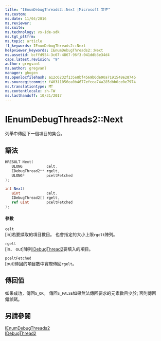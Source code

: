 ```yaml
---
title: "IEnumDebugThreads2::Next |Microsoft 文件"
ms.custom: 
ms.date: 11/04/2016
ms.reviewer: 
ms.suite: 
ms.technology: vs-ide-sdk
ms.tgt_pltfrm: 
ms.topic: article
f1_keywords: IEnumDebugThreads2::Next
helpviewer_keywords: IEnumDebugThreads2::Next
ms.assetid: bcffd954-3c67-4867-96f3-041ddb3e34d4
caps.latest.revision: "9"
author: gregvanl
ms.author: gregvanl
manager: ghogen
ms.openlocfilehash: a12c6232f135e8bf4569b6de90a7191548e28746
ms.sourcegitcommit: f40311056ea0b4677efcca74a285dbb0ce0e7974
ms.translationtype: MT
ms.contentlocale: zh-TW
ms.lasthandoff: 10/31/2017
---
```

# <a name="ienumdebugthreads2next"></a>IEnumDebugThreads2::Next
列舉中傳回下一個項目的集合。  
  
## <a name="syntax"></a>語法  
  
```cpp  
HRESULT Next(  
   ULONG           celt,  
   IDebugThread2** rgelt,  
   ULONG*          pceltFetched  
);  
```  
  
```csharp  
int Next(  
   uint            celt,  
   IDebugThread2[] rgelt,  
   ref uint        pceltFetched  
);  
```  
  
#### <a name="parameters"></a>參數  
 `celt`  
 [in]若要擷取的項目數目。 也會指定的大小上限`rgelt`陣列。  
  
 `rgelt`  
 [in、 out]陣列[IDebugThread2](../../../extensibility/debugger/reference/idebugthread2.md)要填入的項目。  
  
 `pceltFetched`  
 [out]傳回的項目數中實際傳回`rgelt`。  
  
## <a name="return-value"></a>傳回值  
 如果成功，傳回`S_OK`。 傳回`S_FALSE`如果無法傳回要求的元素數目少於; 否則傳回錯誤碼。  
  
## <a name="see-also"></a>另請參閱  
 [IEnumDebugThreads2](../../../extensibility/debugger/reference/ienumdebugthreads2.md)   
 [IDebugThread2](../../../extensibility/debugger/reference/idebugthread2.md)